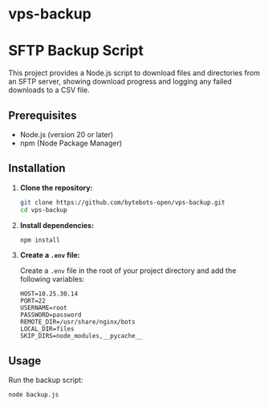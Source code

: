 # vps-backup


# SFTP Backup Script

This project provides a Node.js script to download files and directories from an SFTP server, showing download progress and logging any failed downloads to a CSV file.

## Prerequisites

- Node.js (version 20 or later)
- npm (Node Package Manager)

## Installation

1. **Clone the repository:**

    ```bash
    git clone https://github.com/bytebots-open/vps-backup.git
    cd vps-backup
    ```

2. **Install dependencies:**

    ```bash
    npm install
    ```

3. **Create a `.env` file:**

    Create a `.env` file in the root of your project directory and add the following variables:

    ```env
    HOST=10.25.30.14
    PORT=22
    USERNAME=root
    PASSWORD=password
    REMOTE_DIR=/usr/share/nginx/bots
    LOCAL_DIR=files
    SKIP_DIRS=node_modules,__pycache__
    ```


## Usage

Run the backup script:

```bash
node backup.js